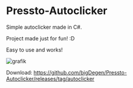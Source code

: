 # Pressto-Autoclicker
Simple autoclicker made in C#.

Project made just for fun! :D

Easy to use and works!

![grafik](https://user-images.githubusercontent.com/87152786/177621222-a01de5c8-9216-4927-8629-7a21d4af8c56.png)

Download:
https://github.com/bigDegen/Pressto-Autoclicker/releases/tag/autoclicker
